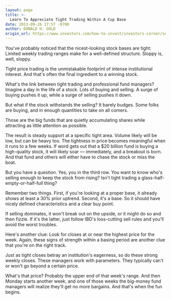 ```yaml
---
layout: page
title: >-
  Learn To Appreciate Tight Trading Within A Cup Base
date: 2013-09-26 17:57 -0700
author: DONALD H. GOLD
origin_url: https://www.investors.com/how-to-invest/investors-corner/seek-tight-weekly-closes-when-stock-investing
---
```





You've probably noticed that the nicest-looking stock bases are tight: Limited weekly trading ranges make for a well-defined structure. Sloppy is, well, sloppy.


Tight price trading is the unmistakable footprint of intense institutional interest. And that's often the final ingredient to a winning stock.


What's the link between tight trading and professional fund managers? Imagine a day in the life of a stock. Lots of buying and selling. A surge of buying pushes it up, while a surge of selling pushes it down.


But what if the stock withstands the selling? It barely budges. Some folks are buying, and in enough quantities to take on all comers.


Those are the big funds that are quietly accumulating shares while attracting as little attention as possible.


The result is steady support at a specific tight area. Volume likely will be low, but can be heavy too. The tightness in price becomes meaningful when it runs to a few weeks. If word gets out that a \$20 billion fund is buying a high-quality stock, it will likely soar — immediately, and a breakout is born. And that fund and others will either have to chase the stock or miss the boat.


But you have a question. Yes, you in the third row. You want to know who's selling enough to keep the stock from rising? Isn't tight trading a glass-half-empty-or-half-full thing?


Remember two things. First, if you're looking at a proper base, it already shows at least a 30% prior uptrend. Second, it's a base. So it should have nicely defined characteristics and a clear buy point.


If selling dominates, it won't break out on the upside, or it might do so and then fizzle. If it's the latter, just follow IBD's loss-cutting sell rules and you'll avoid the worst troubles.


Here's another clue: Look for closes at or near the highest price for the week. Again, these signs of strength within a basing period are another clue that you're on the right track.


Just as tight closes betray an institution's eagerness, so do these strong weekly closes. These managers work with parameters. They typically can't or won't go beyond a certain price.


What's that price? Probably the upper end of that week's range. And then Monday starts another week, and one of those weeks the big-money fund managers will realize they'll get no more bargains. And that's when the fun begins.




